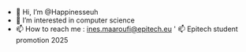 - 👋 Hi, I’m @Happinesseuh
- 👀 I’m interested in computer science
- 📫 How to reach me : ines.maaroufi@epitech.eu
' 📫 Epitech student promotion 2025

